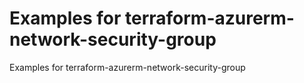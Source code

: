 # Examples for terraform-azurerm-network-security-group

Examples for terraform-azurerm-network-security-group
